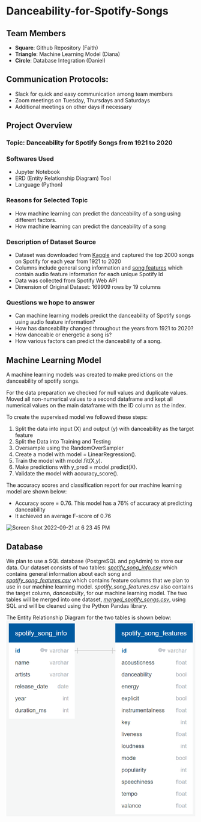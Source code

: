 # Danceability-for-Spotify-Songs

## Team Members
* **Square**: Github Repository (Faith)
* **Triangle**: Machine Learning Model (Diana)
* **Circle**: Database Integration (Daniel)

## Communication Protocols: 
* Slack for quick and easy communication among team members
* Zoom meetings on Tuesday, Thursdays and Saturdays
* Additional meetings on other days if necessary

## Project Overview

### Topic: Danceability for Spotify Songs from 1921 to 2020

### Softwares Used
* Jupyter Notebook
* ERD (Entity Relationship Diagram) Tool
* Language (Python)

### Reasons for Selected Topic
* How machine learning can predict the danceability of a song using different factors.
* How machine learning can predict the danceability of a song

### Description of Dataset Source
* Dataset was downloaded from [Kaggle](https://www.kaggle.com/datasets/ektanegi/spotifydata-19212020) and captured the top 2000 songs on Spotify for each year from 1921 to 2020
* Columns include general song information and [song features](https://developer.spotify.com/documentation/web-api/reference/#/operations/get-audio-features) which contain audio feature information for each unique Spotify Id
* Data was collected from Spotify Web API 
* Dimension of Original Dataset: 169909 rows by 19 columns

### Questions we hope to answer
* Can machine learning models predict the danceability of Spotify songs using audio feature information?
* How has danceability changed throughout the years from 1921 to 2020?
* How danceable or energetic a song is?
* How various factors can predict the danceability of a song.

## Machine Learning Model
A machine learning models was created to make predictions on the danceability of spotify songs. 

For the data preparation we checked for null values and duplicate values. Moved all non-numerical values to a second dataframe and kept all numerical values on the main dataframe with the ID column as the index. 

To create the supervised model we followed these steps: 

1.	Split the data into input (X) and output (y) with danceability as the target feature
2.  Split the Data into Training and Testing
3.  Oversample using the RandomOverSampler
2.	Create a model with model = LinearRegression().
3.	Train the model with model.fit(X,y).
4.	Make predictions with y_pred = model.predict(X).
5.	Validate the model with accuracy_score().

The accuracy scores and classification report for our machine learning model are shown below:

- Accuracy score = 0.76. This model has a 76% of accuracy at predicting danceability
- It achieved an average F-score of 0.76 

<img width="472" alt="Screen Shot 2022-09-21 at 6 23 45 PM" src="https://user-images.githubusercontent.com/104380112/191621511-8ebe750c-8c52-4bf6-a94d-90d1a595bc64.png">

## Database
We plan to use a SQL database (PostgreSQL and pgAdmin) to store our data. Our dataset consists of two tables: *[spotify_song_info.csv](Resources/spotify_song_info.csv)* which contains general information about each song and *[spotify_song_features.csv](Resources/spotify_song_features.csv)* which contains feature columns that we plan to use in our machine learning model. *spotify_song_features.csv* also contains the target column, *danceability*, for our machine learning model. The two tables will be merged into one dataset, *[merged_spotify_songs.csv](Resources/merged_spotify_songs.csv)*, using SQL and will be cleaned using the Python Pandas library.  

The Entity Relationship Diagram for the two tables is shown below:  
![spotify_database_ERD.png](Images/ERD_spotify_database.png)







